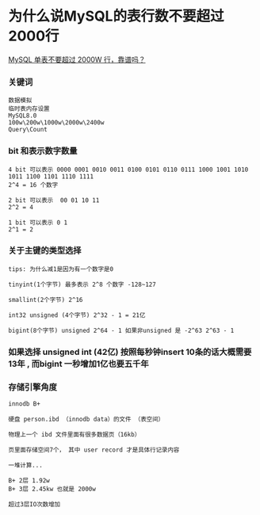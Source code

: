 # 为什么说MySQL的表行数不要超过2000行

[MySQL 单表不要超过 2000W 行，靠谱吗？](https://mp.weixin.qq.com/s/N3te_fVBeqhjIpl25N6kpA)


### 关键词

```
数据模拟
临时表内存设置
MySQL8.0
100w\200w\1000w\2000w\2400w
Query\Count
```

### bit 和表示数字数量

```
4 bit 可以表示 0000 0001 0010 0011 0100 0101 0110 0111 1000 1001 1010 1011 1100 1101 1110 1111
2^4 = 16 个数字

2 bit 可以表示  00 01 10 11 
2^2 = 4

1 bit 可以表示 0 1
2^1 = 2
```



### 关于主键的类型选择

```
tips: 为什么减1是因为有一个数字是0

tinyint(1个字节) 最多表示 2^8 个数字 -128~127

smallint(2个字节) 2^16

int32 unsigned (4个字节) 2^32 - 1 = 21亿 

bigint(8个字节) unsigned 2^64 - 1 如果非unsigned 是 -2^63 2^63 - 1
```

### 如果选择 unsigned int (42亿) 按照每秒钟insert 10条的话大概需要13年 , 而bigint 一秒增加1亿也要五千年


### 存储引擎角度

```
innodb B+

硬盘 person.ibd （innodb data）的文件 （表空间）

物理上一个 ibd 文件里面有很多数据页（16kb）

页里面存储空间7个， 其中 user record 才是具体行记录内容

一堆计算... 

B+ 2层 1.92w
B+ 3层 2.45kw 也就是 2000w

超过3层IO次数增加
```



